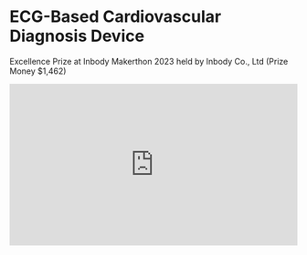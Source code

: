 # ECG-Based Cardiovascular Diagnosis Device

Excellence Prize at Inbody Makerthon 2023 held by Inbody Co., Ltd (Prize Money $1,462)

<div style="position: relative; width: 100%; height: 0; padding-bottom: 56.25%;">
    <iframe src="https://www.youtube.com/embed/j076SK77TCg" 
        allow="accelerometer; autoplay; clipboard-write; encrypted-media; gyroscope; picture-in-picture"
        allowfullscreen
        style="position: absolute; top: 0; left: 0; width: 100%; height: 100%; border: none;">
    </iframe>
</div>
